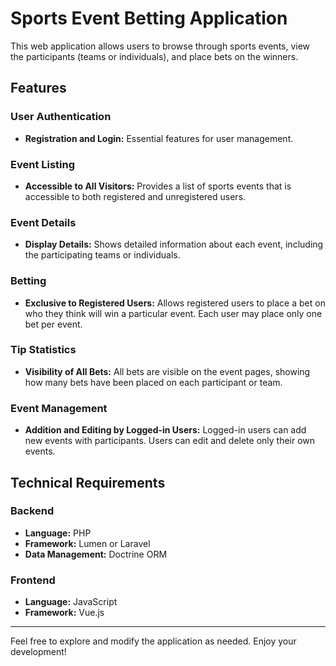 # Sports Event Betting Application

This web application allows users to browse through sports events, view the participants (teams or individuals), and place bets on the winners.

## Features

### User Authentication
- **Registration and Login:** Essential features for user management.

### Event Listing
- **Accessible to All Visitors:** Provides a list of sports events that is accessible to both registered and unregistered users.

### Event Details
- **Display Details:** Shows detailed information about each event, including the participating teams or individuals.

### Betting
- **Exclusive to Registered Users:** Allows registered users to place a bet on who they think will win a particular event. Each user may place only one bet per event.

### Tip Statistics
- **Visibility of All Bets:** All bets are visible on the event pages, showing how many bets have been placed on each participant or team.

### Event Management
- **Addition and Editing by Logged-in Users:** Logged-in users can add new events with participants. Users can edit and delete only their own events.

## Technical Requirements

### Backend
- **Language:** PHP
- **Framework:** Lumen or Laravel
- **Data Management:** Doctrine ORM

### Frontend
- **Language:** JavaScript
- **Framework:** Vue.js

---

Feel free to explore and modify the application as needed. Enjoy your development!
